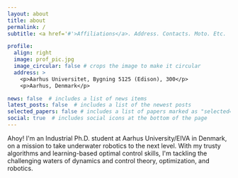 ```yaml
---
layout: about
title: about
permalink: /
subtitle: <a href='#'>Affiliations</a>. Address. Contacts. Moto. Etc.

profile:
  align: right
  image: prof_pic.jpg
  image_circular: false # crops the image to make it circular
  address: >
    <p>Aarhus Universitet, Bygning 5125 (Edison), 300</p>
    <p>Aarhus, Denmark</p>

news: false  # includes a list of news items
latest_posts: false  # includes a list of the newest posts
selected_papers: false # includes a list of papers marked as "selected={true}"
social: true  # includes social icons at the bottom of the page
---
```



Ahoy! I'm an Industrial Ph.D. student at Aarhus University/EIVA in Denmark, on a mission to take underwater robotics to the next level. With my trusty algorithms and learning-based optimal control skills, I'm tackling the challenging waters of dynamics and control theory, optimization, and robotics.




